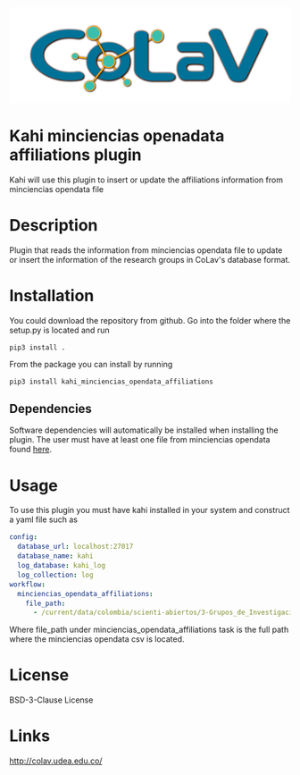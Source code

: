 <center><img src="https://raw.githubusercontent.com/colav/colav.github.io/master/img/Logo.png"/></center>

# Kahi minciencias openadata affiliations plugin 
Kahi will use this plugin to insert or update the affiliations information from minciencias opendata file

# Description
Plugin that reads the information from minciencias opendata file to update or insert the information of the research groups in CoLav's database format.

# Installation
You could download the repository from github. Go into the folder where the setup.py is located and run
```shell
pip3 install .
```
From the package you can install by running
```shell
pip3 install kahi_minciencias_opendata_affiliations
```

## Dependencies
Software dependencies will automatically be installed when installing the plugin.
The user must have at least one file from minciencias opendata found [here](https://www.datos.gov.co/Ciencia-Tecnolog-a-e-Innovaci-n/Grupos-de-Investigaci-n-Reconocidos/hrhc-c4wu "minciencias groups data").

# Usage
To use this plugin you must have kahi installed in your system and construct a yaml file such as
```yaml
config:
  database_url: localhost:27017
  database_name: kahi
  log_database: kahi_log
  log_collection: log
workflow:
  minciencias_opendata_affiliations:
    file_path: 
      - /current/data/colombia/scienti-abiertos/3-Grupos_de_Investigaci_n_Reconocidos.csv
```
Where file_path under minciencias_opendata_affiliations task is the full path where the minciencias opendata csv is located.


# License
BSD-3-Clause License 

# Links
http://colav.udea.edu.co/



